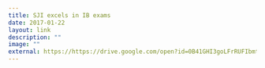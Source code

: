 ```yaml
---
title: SJI excels in IB exams
date: 2017-01-22
layout: link
description: ""
image: ""
external: https://https://drive.google.com/open?id=0B41GHI3goLFrRUFIbmtWdlA3RFU
---
```

